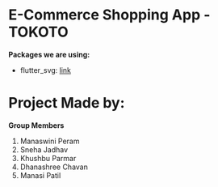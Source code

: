 # E-Commerce Shopping App - TOKOTO
**Packages we are using:**

- flutter_svg: [link](https://pub.dev/packages/flutter_svg)
# Project Made by:
**Group Members**
1. Manaswini Peram
2. Sneha Jadhav
3. Khushbu Parmar
4. Dhanashree Chavan
5. Manasi Patil







